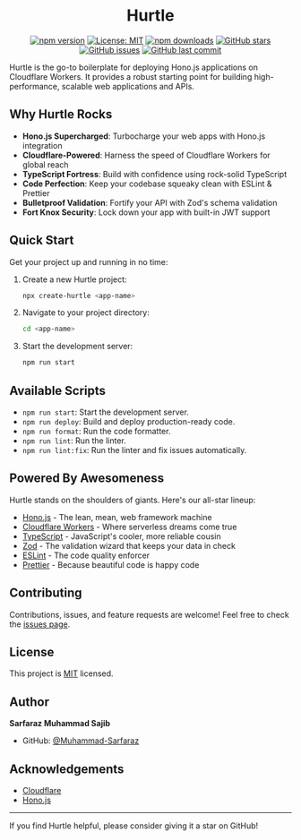 <h1 align="center">Hurtle</h1>

<p align="center">
  <a href="https://www.npmjs.com/package/create-hurtle"><img src="https://img.shields.io/npm/v/create-hurtle.svg" alt="npm version"></a>
  <a href="https://opensource.org/licenses/MIT"><img src="https://img.shields.io/badge/License-MIT-yellow.svg" alt="License: MIT"></a>
  <a href="https://www.npmjs.com/package/create-hurtle"><img src="https://img.shields.io/npm/dt/create-hurtle.svg" alt="npm downloads"></a>
  <a href="https://github.com/Muhammad-Sarfaraz/Hurtle/stargazers"><img src="https://img.shields.io/github/stars/Muhammad-Sarfaraz/Hurtle.svg" alt="GitHub stars"></a>
  <a href="https://github.com/Muhammad-Sarfaraz/Hurtle/issues"><img src="https://img.shields.io/github/issues/Muhammad-Sarfaraz/Hurtle.svg" alt="GitHub issues"></a>
  <a href="https://github.com/Muhammad-Sarfaraz/Hurtle/commits/main"><img src="https://img.shields.io/github/last-commit/Muhammad-Sarfaraz/Hurtle.svg" alt="GitHub last commit"></a>
</p>

Hurtle is the go-to boilerplate for deploying Hono.js applications on Cloudflare Workers. It provides a robust starting point for building high-performance, scalable web applications and APIs.

## Why Hurtle Rocks

- **Hono.js Supercharged**: Turbocharge your web apps with Hono.js integration
- **Cloudflare-Powered**: Harness the speed of Cloudflare Workers for global reach
- **TypeScript Fortress**: Build with confidence using rock-solid TypeScript
- **Code Perfection**: Keep your codebase squeaky clean with ESLint & Prettier
- **Bulletproof Validation**: Fortify your API with Zod's schema validation
- **Fort Knox Security**: Lock down your app with built-in JWT support

## Quick Start

Get your project up and running in no time:

1. Create a new Hurtle project:

   ```bash
   npx create-hurtle <app-name>
   ```

2. Navigate to your project directory:

   ```bash
   cd <app-name>
   ```

3. Start the development server:

   ```bash
   npm run start
   ```

## Available Scripts

- `npm run start`: Start the development server.
- `npm run deploy`: Build and deploy production-ready code.
- `npm run format`: Run the code formatter.
- `npm run lint`: Run the linter.
- `npm run lint:fix`: Run the linter and fix issues automatically.

## Powered By Awesomeness

Hurtle stands on the shoulders of giants. Here's our all-star lineup:

- [Hono.js](https://honojs.dev/) - The lean, mean, web framework machine
- [Cloudflare Workers](https://workers.cloudflare.com/) - Where serverless dreams come true
- [TypeScript](https://www.typescriptlang.org/) - JavaScript's cooler, more reliable cousin
- [Zod](https://github.com/colinhacks/zod) - The validation wizard that keeps your data in check
- [ESLint](https://eslint.org/) - The code quality enforcer
- [Prettier](https://prettier.io/) - Because beautiful code is happy code

## Contributing

Contributions, issues, and feature requests are welcome! Feel free to check the [issues page](https://github.com/Muhammad-Sarfaraz/Hurtle/issues).

## License

This project is [MIT](https://opensource.org/licenses/MIT) licensed.

## Author

**Sarfaraz Muhammad Sajib**

- GitHub: [@Muhammad-Sarfaraz](https://github.com/Muhammad-Sarfaraz)

## Acknowledgements

- [Cloudflare](https://www.cloudflare.com/)
- [Hono.js](https://honojs.dev/)

---

If you find Hurtle helpful, please consider giving it a star on GitHub!
